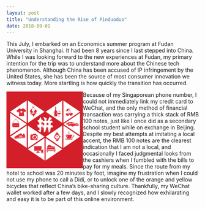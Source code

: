```yaml
---
layout: post
title: "Understanding the Rise of Pinduoduo"
date: 2018-09-01
---
```


This July, I embarked on an Economics summer program at Fudan University in Shanghai. It had been 8 years since I last stepped into China. While I was looking forward to the new experiences at Fudan, my primary intention for the trip was to understand more about the Chinese tech phenomenon. Although China has been accused of IP infringement by the United States, she has been the source of most consumer innovation we witness today. More startling is how quickly the transition has occurred.

<img align="left" margin="auto" src="pinduoduo.jpg" width="200" height="200" align="center" HSPACE=”50” VSPACE=”50”>

Because of my Singaporean phone number, I could not immediately link my credit card to WeChat, and the only method of financial transaction was carrying a thick stack of RMB 100 notes, just like I once did as a secondary school student while on exchange in Beijing. Despite my best attempts at imitating a local accent, the RMB 100 notes are the clearest indication that I am not a local, and occasionally I faced judgmental looks from the cashiers when I fumbled with the bills to pay for my meals. Since the route from my hotel to school was 20 minutes by foot, imagine my frustration when I could not use my phone to call a Didi, or to unlock one of the orange and yellow bicycles that reflect China’s bike-sharing culture. Thankfully, my WeChat wallet worked after a few days, and I slowly recognized how exhilarating and easy it is to be part of this online environment.
